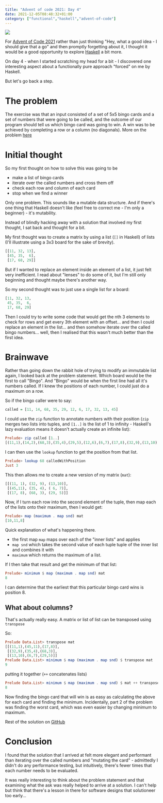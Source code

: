 ```yaml
---
title: "Advent of code 2021: Day 4"
date: 2021-12-05T08:48:32+01:00
category: ["functional","haskell","advent-of-code"]
---
```


![](/images/advent_of_code_title.jpg)

For [Advent of Code 2021](https://adventofcode.com/2021) rather than just thinking
"Hey, what a good idea - I should give that a go" and then promptly forgetting about it, I thought
it would be a good opportunity to explore [Haskell](https://www.haskell.org) a bit more.

On day 4 - when I started scratching my head for a bit - I discovered one interesting aspect about
a functionally pure approach "forced" on me by Haskell.

But let's go back a step.

# The problem

The exercise was that an input consisted of a set of 5x5 bingo cards and a set of numbers that
were going to be called, and the outcome of our program should tell us which bingo card was going
to win. A win was to be achieved by completing a row or a column (no diagonals).  More
on the problem [here](https://adventofcode.com/2021/day/4)

# Initial thought

So my first thought on how to solve this was going to be

- make a list of bingo cards
- iterate over the called numbers and cross them off
- check each row and column of each card
- stop when we find a winner

Only one problem. This sounds like a mutable data structure.  And if there's one thing that
Haskell doesn't like (feel free to correct me - I'm only a beginner) - it's mutability.

Instead of blindly hacking away with a solution that involved my first thought, I sat back and
thought for a bit.

My first thought was to create a matrix by using a list (`[]` in Haskell) of lists 
(I'll illustrate using a 3x3 board for the sake of brevity).

```haskell
[[11, 32, 13],
 [45, 35,  6],
 [17, 68, 29]]
```

But if I wanted to replace an element inside an element of a list, it just felt very inefficient.
I read about "lenses" to do some of it, but I'm still only beginning and thought maybe there's another
way.

So my second thought was to just use a single list for a board:

```haskell
[11, 32, 13,
 45, 35,  6,
 17, 68, 29]
```

Then I could try to write some code that would get the nth 3 elements to check for rows
and get every 3th element with an offset... and then I could replace an element in the list...
and then somehow iterate over the called bingo numbers... well, then I realised that this 
wasn't much better than the first idea.

# Brainwave

Rather than going down the rabbit hole of trying to modify an immutable list again, I looked back at
the problem statement.  Which board would be the first to call "Bingo".  And "Bingo" would be when
the first line had all it's numbers called.  If I knew the positions of each number, I could just
do a maximum on a row.

So if the bingo caller were to say:

```haskell
called = [11, 14, 68, 35, 29, 12, 6, 17, 32, 13, 45]
```

I could use the `zip` function to annotate numbers with their position (`zip` merges two lists
into tuples, and `[1..]` is the list of 1 to infinity - Haskell's lazy evaluation means it doesn't
actually create an infinite list):

```haskell
Prelude> zip called [1..]
[(11,1),(14,2),(68,3),(35,4),(29,5),(12,6),(6,7),(17,8),(32,9),(13,10),(45,11)]
```

I can then use the `lookup` function to get the position from that list.

```haskell
Prelude> lookup 68 calledWithPosition
Just 3
```

This then allows me to create a new version of my matrix (`mat`):

```haskell
[[(11, 1), (32, 9), (13,10)],
 [(45,11), (35, 4), ( 6, 7)],
 [(17, 8), (68, 3), (29, 5)]]
```

Now, if I turn each row into the second element of the tuple, then map each of the lists
onto their maximum, then I would get:

```haskell
Prelude> map (maximum . map snd) mat
[10,11,8]
```

Quick explanation of what's happening there.

- the first map `map` maps over each of the "inner lists" and applies
- `map snd` which takes the second value of each tuple tuple of the inner list and combines it with
- `maximum` which returns the maximum of a list.

If I then take that result and get the minimum of that list:

```haskell
Prelude> minimum $ map (maximum . map snd) mat
8
```

I can determine that the earliest that this particular bingo card wins is position 8.

## What about columns?

That's actually really easy.  A matrix or list of list can be transposed using `transpose`

So:

```haskell
Prelude Data.List> transpose mat
[[(11,1),(45,11),(17,8)],
 [(32,9),(35,4),(68,3)],
 [(13,10),(6,7),(29,5)]]
Prelude Data.List> minimum $ map (maximum . map snd) $ transpose mat
9
```

putting it together (`++` concatenates lists)

```haskell
Prelude Data.List> minimum $ map (maximum . map snd) $ mat ++ transpose mat
8
```

Now finding the bingo card that will win is as easy as calculating the above for each card and finding
the minimum.  Incidentally, part 2 of the problem was finding the worst card, which was even easier
by changing minimum to maximum.

Rest of the solution on [GitHub](https://github.com/beny23/advent-of-code/tree/main/2021/haskell/day4) 

# Conclusion

I found that the solution that I arrived at felt more elegant and performant than iterating over
the called numbers and "mutating the card" - admittedly I didn't do any performance testing, but
intuitively, there's fewer times that each number needs to be evaluated.

It was really interesting to think about the problem statement and that examining what the
ask was really helped to arrive at a solution.  I can't help but think that there's a lesson
in there for software designs that solutioneer too early...